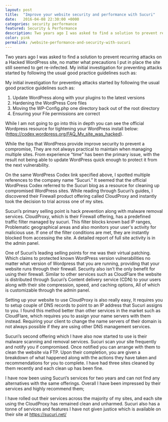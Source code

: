 ```yaml
---
layout: post
title:  "Improve your website security and performance with Sucuri"
date:   2016-04-08 22:30:00 +0000
categories: security performance 
featured: Security & Performance
description: Two years ago I was asked to find a solution to prevent recurring attacks on a Hacked WordPress site, no matter what precautions I put in place the site still seemed to get re-infected.
color: pink
permalink: /website-performance-and-security-with-sucuri
---
```


Two years ago I was asked to find a solution to prevent recurring attacks on a Hacked WordPress site, no matter what precautions I put in place the site still seemed to get re-infected. My initial investigation for preventing attacks started by following the usual good practice guidelines such as:

My initial investigation for preventing attacks started by following the usual good practice guidelines such as:

1. Update WordPress along with your plugins to the latest versions
2. Hardening the WordPress Core files
3. Moving the WP-Config.php one directory back out of the root directory
4. Ensuring your File permissions are correct

While I am not going to go into this in depth you can see the official Wordpress resource for tightening your WordPress install below:
(<a href="https://codex.wordpress.org/FAQ_My_site_was_hacked" target="_BLANK">https://codex.wordpress.org/FAQ_My_site_was_hacked</a>).

While the tips that WordPress provide improve security to prevent a compromise, They are not always practical to maintain when managing multiple sites. From experience “time” has been the primary issue, with the result not being able to update WordPress quick enough to protect it from the next vulnerability.

On the same WordPress Codex link specified above, I spotted multiple references to the company name “Sucuri.” It seemed that the official WordPress Codex referred to the Sucuri blog as a resource for cleaning up compromised WordPress sites. While reading through Sucuri’s guides, I discovered their Firewall product offering called CloudProxy and instantly took the decision to trial across one of my sites. 

Sucuri’s primary selling point is hack prevention along with malware removal services. CloudProxy, which is their Firewall offering, has a predefined traffic filter managed by sucuri. This filter blocks known bad IP ranges, Problematic geographical areas and also monitors your user's activity for malicious use. If one of the filter conditions are met, they are instantly blocked from accessing the site. A detailed report of full site activity is in the admin panel.

One of Sucuri’s leading selling points for me was their virtual patching. Which claims to protected known WordPress version vulnerabilities no matter what version of Wordpress that you are running, providing that your website runs through their firewall. Security also isn’t the only benefit for using their firewall. Similar to other services such as CloudFlare the website is distributed through Sucuri’s Content delivery service (CDN) to your users along with their site compression, speed, and caching options, All of which is customizable through the admin panel.

Setting up your website to use CloudProxy is also really easy, It requires you to setup couple of DNS records to point to an IP address that Sucuri assigns to you. I found this method better than other services in the market such as CloudFlare, which requires you to assign your name servers with them instead. Requiring your client to change the name servers of their domain is not always possible if they are using other DNS management services.

Sucuri’s second offering which I have also now started to use is their malware scanning and removal services. Sucuri scan your site frequently and notify you if compromised. Once notified you can arrange with them to clean the website via FTP. Upon their completion, you are given a breakdown of what happened along with the actions they have taken and recommendations for you to complete. I have had three sites cleaned by them recently and each clean up has been fine. 

I have now been using Sucuri’s services for two years and can not find any alternatives with the same offerings. Overall I have been impressed by their services and highly recommend them; 

I have rolled out their services across the majority of my sites, and each site using the CloudProxy has remained clean and unharmed. Sucuri also has a tonne of services and features I have not given justice which is available on their site at <a href="https://sucuri.net/">https://sucuri.net/</a>


